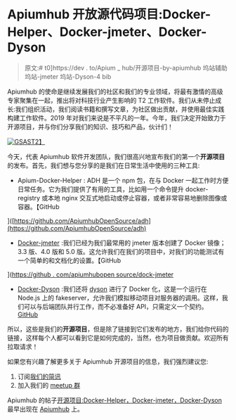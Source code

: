 # Apiumhub 开放源代码项目:Docker-Helper、Docker-jmeter、Docker-Dyson

> 原文:# t0]https://dev . to/Apium _ hub/开源项目-by-apiumhub 坞站辅助坞站-jmeter 坞站-Dyson-4 bib

Apiumhub 的使命是继续发展我们的社区和我们的专业领域，将最有激情的高级专家聚集在一起，推出将对科技行业产生影响的 T2 工作软件。我们从未停止成长:我们组织活动，我们阅读书籍和撰写文章，为社区做出贡献，并使用最佳实践构建工作软件。2019 年对我们来说是不平凡的一年。今年，我们决定开始致力于开源项目，并与你们分享我们的知识、技巧和产品，伙计们！

[![GSAS](../Images/2dbe1733eacd9e3c7573ae14c6e4cb61.png)T2】](http://gsas.io/)

今天，代表 Apiumhub 软件开发团队，我们很高兴地宣布我们的第一个**开源项目**的发布。首先，我们想与您分享的是我们在日常生活中使用的三种工具:

*   Apium-Docker-Helper : ADH 是一个 npm 包，在与 Docker 一起工作时方便日常任务。它为我们提供了有用的工具，比如用一个命令提升 docker-registry 或本地 nginx 交互式地启动或停止容器，或者非常容易地删除图像或容器。【GitHub

]([https://github.com/ApiumhubOpenSource/adh](https://github.com/ApiumhubOpenSource/adh)

*   [Docker-jmeter](https://hub.docker.com/r/apiumhub/docker-jmeter) :我们已经为我们最常用的 jmeter 版本创建了 Docker 镜像；3.3 版、4.0 版和 5.0 版。这允许我们在我们的项目中，对我们的功能测试有一个简单的和文档化的设置。【GitHub

]([https://github . com/apiumhubopen source/dock-jmeter](https://github.com/ApiumhubOpenSource/docker-jmeter)

*   [Docker-Dyson](https://hub.docker.com/r/apiumhub/dyson-quick-mockserver) :我们还将 [dyson](https://github.com/webpro/dyson) 进行了 Docker 化，这是一个运行在 Node.js 上的 fakeserver，允许我们模拟移动项目对服务器的调用。这样，我们可以与后端团队并行工作，而不必准备好 API，只需定义一个契约。 [GitHub](https://github.com/ApiumhubOpenSource/dyson-quick-mockserver)

所以，这些是我们的**开源项目**，但是除了链接到它们发布的地方，我们给你代码的链接，这样每个人都可以看到它是如何完成的，当然，也为项目做贡献。欢迎所有拉取请求！

如果您有兴趣了解更多关于 Apiumhub 开源项目的信息，我们强烈建议您:

1.  订阅[我们的简讯](http://eepurl.com/cC96MY)
2.  加入我们的 [meetup 群](https://www.meetup.com/apiumhub-software-architecture/)

Apiumhub 的帖子[开源项目:Docker-Helper，Docker-jmeter，Docker-Dyson](https://apiumhub.com/tech-blog-barcelona/open-source-projects-apiumhub/) 最早出现在 [Apiumhub](https://apiumhub.com) 上。
